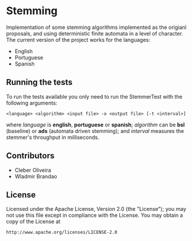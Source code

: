 # Stemming
Implementation of some stemming algorithms implemented as the origianl proposals, and using deterministic finite automata in a level of character. The current version of the project works for the languages:
* English
* Portuguese
* Spanish

## Running the tests
To run the tests available you only need to run the StemmerTest with the following arguments:
```
<language> <algorithm> <input file> -o <output file> [-t <interval>]
```
where _language_ is **english**, **portuguese** or **spanish**; _algorithm_ can be **bsl** (baseline) or **ads** (automata driven stemming); and _interval_ measures the stemmer's throughput in milliseconds.

## Contributors
* Cleber Oliveira
* Wladmir Brandao

## License
Licensed under the Apache License, Version 2.0 (the "License"); you may not use this file except in compliance with the License. You may obtain a copy of the License at
```
http://www.apache.org/licenses/LICENSE-2.0
```

